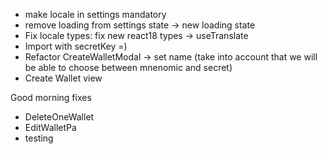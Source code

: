 -   make locale in settings mandatory
-   remove loading from settings state -> new loading state
-   Fix locale types: fix new react18 types -> useTranslate
-   Import with secretKey =)
-   Refactor CreateWalletModal -> set name (take into account that we will be able to choose between mnenomic and secret)
-   Create Wallet view

Good morning fixes

-   DeleteOneWallet
-   EditWalletPa
-   testing
